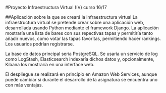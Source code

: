 #Proyecto Infraestructura Virtual (IV) curso 16/17

##Aplicación sobre la que se creará la infraestructura virtual
La infraestructura virtual se pretende crear sobre una aplicación web, desarrollada usando Python mediante el framework Django. La aplicación mostraría una lista de bares con sus repectivas tapas y permitiría tanto añadir nuevos, como votar las tapas favoritas, permitiendo hacer rankings. Los usuarios podrían registrarse.

La base de datos principal sería PostgreSQL. Se usaría un servicio de log como LogStash, Elasticsearch indexaría dichos datos y, opcionalmente, Kibana los mostraría en una interface web.

El despliegue se realizará en principio en Amazon Web Services, aunque puede cambiar si durante el desarrollo de la asignatura se encuentra uno con más ventajas.
